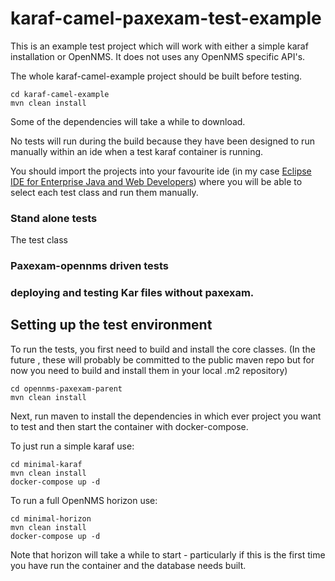 # karaf-camel-paxexam-test-example

This is an example test project which will work with either a simple karaf installation or OpenNMS. 
It does not uses any OpenNMS specific API's.

The whole karaf-camel-example project should be built before testing. 

```
cd karaf-camel-example
mvn clean install

```
Some of the dependencies will take a while to download. 

No tests will run during the build because they have been designed to run manually within an ide when a test karaf container is running.

You should import the projects into your favourite ide (in my case [Eclipse IDE for Enterprise Java and Web Developers](https://www.eclipse.org/downloads/packages/release/2023-06/r/eclipse-ide-enterprise-java-and-web-developers)) where you will be able to select each test class and run them manually. 


### Stand alone tests

The test class [](../karaf-camel-example/karaf-camel-paxexam-test-example/src/test/java/org/opennms/karaf/httpclient/manual/HttpClientTests.java)





### Paxexam-opennms driven tests


### deploying and testing Kar files without paxexam.





## Setting up the test environment

To run the tests, you first need to build and install the core classes. 
(In the future , these will probably be committed to the public maven repo but for now you need to build and install them in your local .m2 repository)

```
cd opennms-paxexam-parent
mvn clean install
```
Next, run maven to install the dependencies in which ever project you want to test and then start the container with docker-compose.

To just run a simple karaf use:

```
cd minimal-karaf
mvn clean install
docker-compose up -d
```

To run a full OpenNMS horizon use:

```
cd minimal-horizon
mvn clean install
docker-compose up -d
```
Note that horizon will take a while to start - particularly if this is the first time you have run the container and the database needs built. 




